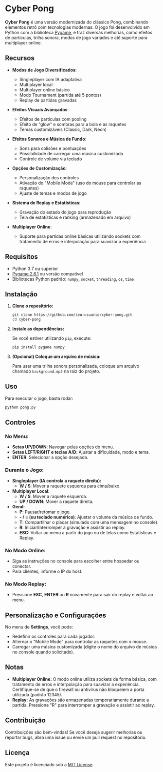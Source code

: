 # Cyber Pong

**Cyber Pong** é uma versão modernizada do clássico Pong, combinando elementos retrô com tecnologias modernas. O jogo foi desenvolvido em Python com a biblioteca [Pygame](https://www.pygame.org/), e traz diversas melhorias, como efeitos de partículas, trilha sonora, modos de jogo variados e até suporte para multiplayer online.

## Recursos

- **Modos de Jogo Diversificados**:  
  - Singleplayer com IA adaptativa  
  - Multiplayer local  
  - Multiplayer online básico  
  - Modo Tournament (partida até 5 pontos)  
  - Replay de partidas gravadas

- **Efeitos Visuais Avançados**:  
  - Efeitos de partículas com pooling  
  - Efeito de "glow" e sombras para a bola e as raquetes  
  - Temas customizáveis (Classic, Dark, Neon)

- **Efeitos Sonoros e Música de Fundo**:  
  - Sons para colisões e pontuações  
  - Possibilidade de carregar uma música customizada  
  - Controle de volume via teclado

- **Opções de Customização**:  
  - Personalização dos controles  
  - Ativação do "Mobile Mode" (uso do mouse para controlar as raquetes)  
  - Ajuste de temas e modos de jogo

- **Sistema de Replay e Estatísticas**:  
  - Gravação do estado do jogo para reprodução  
  - Tela de estatísticas e ranking (armazenado em arquivo)

- **Multiplayer Online**:  
  - Suporte para partidas online básicas utilizando sockets com tratamento de erros e interpolação para suavizar a experiência

## Requisitos

- Python 3.7 ou superior
- [Pygame 2.6.1](https://www.pygame.org/) ou versão compatível
- Bibliotecas Python padrão: `numpy`, `socket`, `threading`, `os`, `time`

## Instalação

1. **Clone o repositório:**

   ```bash
   git clone https://github.com/seu-usuario/cyber-pong.git
   cd cyber-pong
   ```

2. **Instale as dependências:**

   Se você estiver utilizando `pip`, execute:

   ```bash
   pip install pygame numpy
   ```

3. **(Opcional) Coloque um arquivo de música:**

   Para usar uma trilha sonora personalizada, coloque um arquivo chamado `background.mp3` na raiz do projeto.

## Uso

Para executar o jogo, basta rodar:

```bash
python pong.py
```

## Controles

### No Menu:

- **Setas UP/DOWN**: Navegar pelas opções do menu.
- **Setas LEFT/RIGHT e teclas A/D**: Ajustar a dificuldade, modo e tema.
- **ENTER**: Selecionar a opção desejada.

### Durante o Jogo:

- **Singleplayer (IA controla a raquete direita):**
  - **W / S**: Mover a raquete esquerda para cima/baixo.
- **Multiplayer Local:**
  - **W / S**: Mover a raquete esquerda.
  - **UP / DOWN**: Mover a raquete direita.
- **Geral:**
  - **P**: Pausar/retomar o jogo.
  - **- / = (ou teclado numérico)**: Ajustar o volume da música de fundo.
  - **T**: Compartilhar o placar (simulado com uma mensagem no console).
  - **R**: Iniciar/Interromper a gravação e assistir ao replay.
  - **ESC**: Voltar ao menu a partir do jogo ou de telas como Estatísticas e Replay.

### No Modo Online:

- Siga as instruções no console para escolher entre hospedar ou conectar.
- Para clientes, informe o IP do host.

### No Modo Replay:

- Pressione **ESC**, **ENTER** ou **R** novamente para sair do replay e voltar ao menu.

## Personalização e Configurações

No menu de **Settings**, você pode:

- Redefinir os controles para cada jogador.
- Alternar o "Mobile Mode" para controlar as raquetes com o mouse.
- Carregar uma música customizada (digite o nome do arquivo de música no console quando solicitado).

## Notas

- **Multiplayer Online:** O modo online utiliza sockets de forma básica, com tratamento de erros e interpolação para suavizar a experiência. Certifique-se de que o firewall ou antivírus não bloqueiem a porta utilizada (padrão 12345).
- **Replay:** As gravações são armazenadas temporariamente durante a partida. Pressione "R" para interromper a gravação e assistir ao replay.

## Contribuição

Contribuições são bem-vindas! Se você deseja sugerir melhorias ou reportar bugs, abra uma issue ou envie um pull request no repositório.

## Licença

Este projeto é licenciado sob a [MIT License](LICENSE).